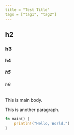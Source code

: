 ```yaml
---
title = "Test Title"
tags = ["tag1", "tag2"]
---
```

## h2
### h3
#### h4
##### h5
###### h6

This is main body.

This is another paragraph.

```rust
fn main() {
    println!("Hello, World.")
}
```
